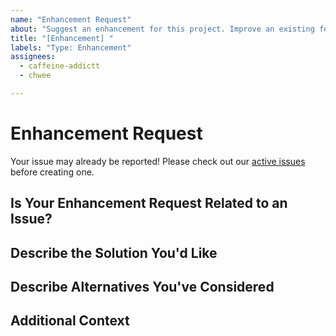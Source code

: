 ```yaml
---
name: "Enhancement Request"
about: "Suggest an enhancement for this project. Improve an existing feature"
title: "[Enhancement] "
labels: "Type: Enhancement"
assignees:
  - caffeine-addictt
  - chwee

---
```


# Enhancement Request
Your issue may already be reported!
Please check out our [active issues](https://github.com/python-thread/thread/issues) before creating one.



## Is Your Enhancement Request Related to an Issue?
<!--
If yes, provide a clear and concise description of what the problem is
E.g.:
  Issue #
  I'm always frustrated when...
-->



## Describe the Solution You'd Like
<!--
A clear and concise description of what you'd like
-->



## Describe Alternatives You've Considered
<!--
A clear and concise description of other alternatives you have considered
-->



## Additional Context
<!--
Any other extra context or information
-->
